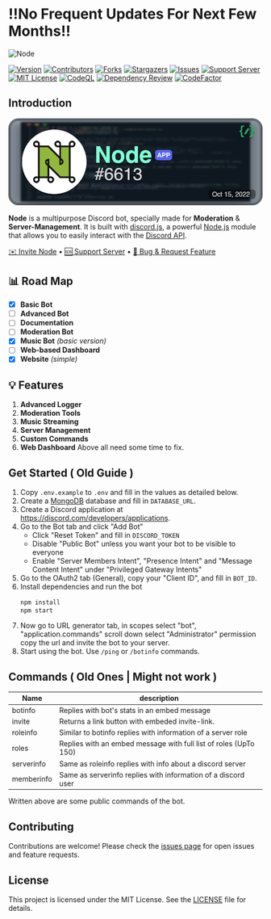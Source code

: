 # ‼️No Frequent Updates For Next Few Months‼️

![Node](https://capsule-render.vercel.app/api?type=waving&color=gradient&height=175&section=header&text=NODE&fontSize=80&fontAlignY=35&animation=twinkling&fontColor=gradient)

[![Version][version-shield]][version-shield-link]
[![Contributors][contributors-shield]][contributors-url]
[![Forks][forks-shield]][forks-url]
[![Stargazers][stars-shield]][stars-url]
[![Issues][issues-shield]][issues-url]
[![Support Server][support-shield]][support-server]
[![MIT License][license-shield]][license-url]
[![CodeQL][codeql]][codeql-url]
[![Dependency Review][dependency-review]][dependency-review-url]
[![CodeFactor][code-factor]][code-factor-url]

## Introduction

[![Invite Node](./public/assets/profile.png)](https://discord.com/oauth2/authorize?client_id=1030698369435320350)

**Node** is a multipurpose Discord bot, specially made for **Moderation** & **Server-Management**. It is built with [discord.js](https://github.com/discordjs/discord.js), a powerful [Node.js](https://nodejs.org) module that allows you to easily interact with the [Discord API](https://discord.com/developers/docs/intro).

[✉️ Invite Node](https://discord.com/oauth2/authorize?client_id=1030698369435320350) • [🆘 Support Server](https://discord.gg/E6H9VvBdTk) • [📝 Bug & Request Feature](https://github.com/theassassin0128/Node/issues)

## 📊 Road Map

- [x] **Basic Bot**
- [ ] **Advanced Bot**
- [ ] **Documentation**
- [ ] **Moderation Bot**
- [x] **Music Bot** _(basic version)_
- [ ] **Web-based Dashboard**
- [x] **Website** _(simple)_

## 💡 Features

1. **Advanced Logger**
2. **Moderation Tools**
3. **Music Streaming**
4. **Server Management**
5. **Custom Commands** 
6. **Web Dashboard** 
Above all need some time to fix.


## Get Started ( Old Guide )

1. Copy `.env.example` to `.env` and fill in the values as detailed below.
1. Create a [MongoDB](https://www.mongodb.com/) database and fill in `DATABASE_URL`.
1. Create a Discord application at https://discord.com/developers/applications.
1. Go to the Bot tab and click "Add Bot"
   - Click "Reset Token" and fill in `DISCORD_TOKEN`
   - Disable "Public Bot" unless you want your bot to be visible to everyone
   - Enable "Server Members Intent", "Presence Intent" and "Message Content Intent" under "Privileged Gateway Intents"
1. Go to the OAuth2 tab (General), copy your "Client ID", and fill in `BOT_ID`.
1. Install dependencies and run the bot
   ```
   npm install
   npm start
   ```
1. Now go to URL generator tab, in scopes select "bot", "application.commands" scroll down select "Administrator" permission copy the url and invite the bot to your server.
1. Start using the bot. Use `/ping` or `/botinfo` commands.



## Commands ( Old Ones | Might not work )
| Name       | description                                                      |
| ---------- | ---------------------------------------------------------------- |
| botinfo    | Replies with bot's stats in an embed message                     |
| invite     | Returns a link button with embeded invite-link.                  |
| roleinfo   | Similar to botinfo replies with information of a server role     |
| roles      | Replies with an embed message with full list of roles (UpTo 150) |
| serverinfo | Same as roleinfo replies with info about a discord server        |
| memberinfo | Same as serverinfo replies with information of a discord user    |

Written above are some public commands of the bot.

## Contributing

Contributions are welcome! Please check the [issues page](https://github.com/theassassin0128/Node/issues) for open issues and feature requests.

## License

This project is licensed under the MIT License. See the [LICENSE](LICENSE) file for details.

[version-shield]: https://img.shields.io/github/package-json/v/theassassin0128/Node
[version-shield-link]: https://github.com/theassassin0128/Node
[contributors-shield]: https://img.shields.io/github/contributors/theassassin0128/Node
[contributors-url]: https://github.com/theassassin0128/Node/graphs/contributors
[forks-shield]: https://img.shields.io/github/forks/theassassin0128/Node
[forks-url]: https://github.com/theassassin0128/Node/network/members
[stars-shield]: https://img.shields.io/github/stars/theassassin0128/Node
[stars-url]: https://github.com/theassassin0128/Node/stargazers
[issues-shield]: https://img.shields.io/github/issues/theassassin0128/Node
[issues-url]: https://github.com/theassassin0128/Node/issues
[support-shield]: https://img.shields.io/discord/1054284394791178291?logo=discord&colorB=7289DA
[support-server]: https://discord.gg/E6H9VvBdTk
[license-shield]: https://img.shields.io/github/license/theassassin0128/Node
[license-url]: https://github.com/theassassin0128/Node/blob/master/LICENSE
[codeql]: https://github.com/theassassin0128/Node/workflows/CodeQL/badge.svg
[codeql-url]: https://github.com/theassassin0128/Node/actions?query=workflow%3ACodeQL
[dependency-review]: https://github.com/theassassin0128/Node/workflows/Dependency%20Review/badge.svg
[dependency-review-url]: https://github.com/theassassin0128/Node/actions?query=workflow%3A%22Dependency+Review%22
[code-factor]: https://img.shields.io/codefactor/grade/github/theassassin0128/node?logo=codefactor&logoColor=%23F44A6A
[code-factor-url]: https://www.codefactor.io/repository/github/theassassin0128/node